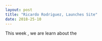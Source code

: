```yaml
---
layout: post
title: "Ricardo Rodriguez, Launches Site"
date: 2018-25-10
---
```


This week , we are learn about the 

